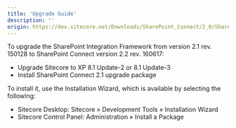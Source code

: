 ```yaml
---
title: 'Upgrade Guide'
description: ''
origin: https://dev.sitecore.net/Downloads/SharePoint_Connect/2_0/SharePoint_Connect_2_2/Upgrade_Guide
---
```


To upgrade the SharePoint Integration Framework from version 2.1 rev. 150128 to SharePoint Connect version 2.2 rev. 160617:

- Upgrade Sitecore to XP 8.1 Update-2 or 8.1 Update-3
- Install SharePoint Connect 2.1 upgrade package

To install it, use the Installation Wizard, which is available by selecting the following:

- Sitecore Desktop: Sitecore » Development Tools » Installation Wizard
- Sitecore Control Panel: Administration » Install a Package
